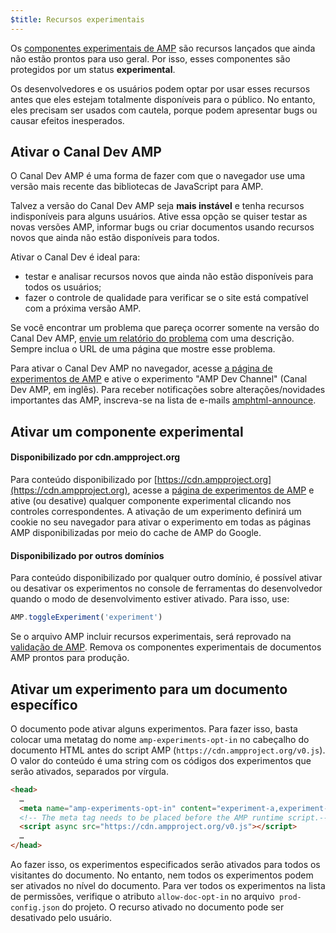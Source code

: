 ```yaml
---
$title: Recursos experimentais
---
```


Os [componentes experimentais de AMP](https://github.com/ampproject/amphtml/tree/master/tools/experiments)
são recursos lançados que ainda não estão prontos para uso geral. Por isso, esses componentes são protegidos por um status **experimental**.

Os desenvolvedores e os usuários podem optar por usar esses recursos antes que eles estejam totalmente disponíveis para o público.
No entanto, eles precisam ser usados com cautela, porque podem apresentar bugs ou causar efeitos inesperados.

## Ativar o Canal Dev AMP

O Canal Dev AMP é uma forma de fazer com que o navegador use uma versão mais recente das bibliotecas de JavaScript para AMP.

Talvez a versão do Canal Dev AMP seja **mais instável** e tenha recursos indisponíveis para alguns usuários. Ative essa opção se quiser testar as novas versões AMP, informar bugs ou criar documentos usando recursos novos que ainda não estão disponíveis para todos.

Ativar o Canal Dev é ideal para:

- testar e analisar recursos novos que ainda não estão disponíveis para todos os usuários;
- fazer o controle de qualidade para verificar se o site está compatível com a próxima versão AMP.

Se você encontrar um problema que pareça ocorrer somente na versão do Canal Dev AMP, [envie um relatório do problema](https://github.com/ampproject/amphtml/issues/new) com uma descrição. Sempre inclua o URL de uma página que mostre esse problema.

Para ativar o Canal Dev AMP no navegador, acesse [a página de experimentos de AMP](https://cdn.ampproject.org/experiments.html) e ative o experimento "AMP Dev Channel" (Canal Dev AMP, em inglês). Para receber notificações sobre alterações/novidades importantes das AMP, inscreva-se na lista de e-mails [amphtml-announce](https://groups.google.com/forum/#!forum/amphtml-announce).

## Ativar um componente experimental

#### Disponibilizado por cdn.ampproject.org

Para conteúdo disponibilizado por [https://cdn.ampproject.org](https://cdn.ampproject.org), 
acesse a [página de experimentos de AMP](https://cdn.ampproject.org/experiments.html)
e ative (ou desative) qualquer componente experimental clicando nos controles correspondentes. A ativação de um experimento definirá um cookie no seu navegador para ativar o experimento em todas as páginas AMP disponibilizadas por meio do cache de AMP do Google.

#### Disponibilizado por outros domínios

Para conteúdo disponibilizado por qualquer outro domínio, é possível ativar ou desativar os experimentos no console de ferramentas do desenvolvedor quando o modo de desenvolvimento estiver ativado. Para isso, use:

```js
AMP.toggleExperiment('experiment')
```

Se o arquivo AMP incluir recursos experimentais, será reprovado na
[validação de AMP](/pt_br/docs/fundamentals/validate.html).
Remova os componentes experimentais de documentos AMP prontos para produção.

## Ativar um experimento para um documento específico

O documento pode ativar alguns experimentos. Para fazer isso, basta colocar uma metatag do nome `amp-experiments-opt-in` no cabeçalho do documento HTML antes do script AMP (`https://cdn.ampproject.org/v0.js`). O valor do conteúdo é uma string com os códigos dos experimentos que serão ativados, separados por vírgula.

```html
<head>
  …
  <meta name="amp-experiments-opt-in" content="experiment-a,experiment-b">
  <!-- The meta tag needs to be placed before the AMP runtime script.-->
  <script async src="https://cdn.ampproject.org/v0.js"></script>
  …
</head>
```

Ao fazer isso, os experimentos especificados serão ativados para todos os visitantes do documento. No entanto, nem todos os experimentos podem ser ativados no nível do documento. Para ver todos os experimentos na lista de permissões, verifique o atributo `allow-doc-opt-in` no arquivo` prod-config.json` do projeto. O recurso ativado no documento pode ser desativado pelo usuário.
 
